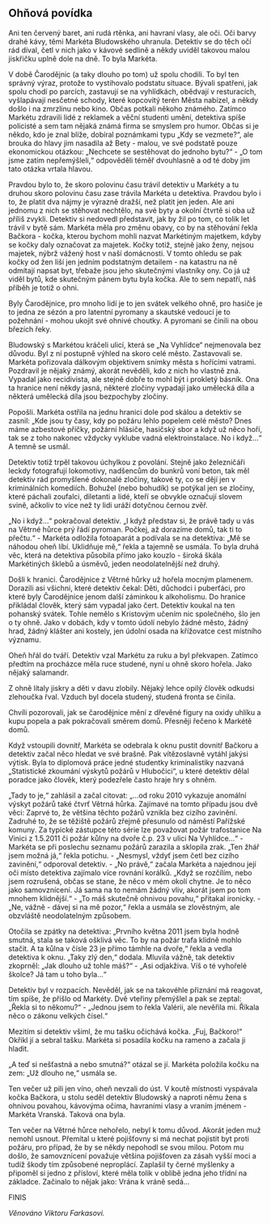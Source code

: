 ## Ohňová povídka

Ani ten červený baret, ani rudá rtěnka, ani havraní vlasy, ale oči. Oči barvy drahé kávy, těmi Markéta Bludowského uhranula. Detektiv se do těch očí rád díval, četl v nich jako v kávové sedlině a někdy uviděl takovou malou jiskřičku uplně dole na dně. To byla Markéta.

V době Čarodějnic (a taky dlouho po tom) už spolu chodili. To byl ten správný výraz, protože to vystihovalo podstatu situace. Bývali spatřeni, jak spolu chodí po parcích, zastavují se na vyhlídkách, obědvají v resturacích, vyšlapávají nesčetné schody, které kopcovitý terén Města nabízel, a někdy došlo i na zmrzlinu nebo kino. Občas potkali někoho známého. Zatímco Markétu zdravili lidé z reklamek a věční studenti umění, detektiva spíše policisté a sem tam nějaká známá firma se smyslem pro humor. Občas si je někdo, kdo je znal blíže, dobíral poznámkami typu „Kdy se vezmete?“, ale brouka do hlavy jim nasadila až Bety - malou, ve své podstatě pouze ekonomickou otázkou: „Nechcete se sestěhovat do jednoho bytu?“ - „O tom jsme zatím nepřemýšleli,“ odpověděli téměř dvouhlasně a od té doby jim tato otázka vrtala hlavou.

Pravdou bylo to, že skoro polovinu času trávil detektiv u Markéty a tu druhou skoro polovinu času zase trávila Markéta u detektiva. Pravdou bylo i to, že platit dva nájmy je výrazně dražší, než platit jen jeden. Ale ani jednomu z nich se stěhovat nechtělo, na své byty a okolní čtvrtě si oba už příliš zvykli. Detektiv si nedovedl představit, jak by žil po tom, co tolik let trávil v bytě sám. Markéta měla pro změnu obavy, co by na stěhování řekla Bačkora - kočka, kterou bychom mohli nazvat Markétiným majetkem, kdyby se kočky daly označovat za majetek. Kočky totiž, stejně jako ženy, nejsou majetek, nýbrž vážený host v naší domácnosti. V tomto ohledu se pak kočky od žen liší jen jedním podstatným detailem - na katastru na ně odmítají napsat byt, třebaže jsou jeho skutečnými vlastníky ony. Co já už viděl bytů, kde skutečným pánem bytu byla kočka. Ale to sem nepatří, náš příběh je totiž o ohni.

Byly Čarodějnice, pro mnoho lidí je to jen svátek velkého ohně, pro hasiče je to jedna ze sézón a pro latentní pyromany a skautské vedoucí je to požehnání - mohou ukojit své ohnivé choutky. A pyromani se činili na obou březích řeky.

Bludowský s Markétou kráčeli ulicí, která se „Na Vyhlídce“ nejmenovala bez důvodu. Byl z ní postupně výhled na skoro celé město. Zastavovali se. Markéta pořizovala dálkovým objektivem snímky města s hořícími vatrami. Pozdravil je nějaký známý, akorát nevěděli, kdo z nich ho vlastně zná. Vypadal jako recidivista, ale stejně dobře to mohl být i prokletý básník. Ona ta hranice není někdy jasná, některé zločiny vypadají jako umělecká díla a některá umělecká díla jsou bezpochyby zločiny.

Popošli. Markéta ostřila na jednu hranici dole pod skálou a detektiv se zasnil: „Kde jsou ty časy, kdy po požáru lehlo popelem celé město? Dnes máme azbestové příčky, požární hlásiče, hasičský sbor a když už něco hoří, tak se z toho nakonec vždycky vyklube vadná elektroinstalace. No i když…“ A temně se usmál.

Detektiv totiž trpěl takovou úchylkou z povolání. Stejně jako železničáři leckdy fotografují lokomotivy, nadšencům do bunkrů voní beton, tak měl detektiv rád promyšlené dokonalé zločiny, takové ty, co se dějí jen v kriminálních komediích. Bohužel (nebo bohudík) se potýkal jen se zločiny, které páchali zoufalci, diletanti a lidé, kteří se obvykle označují slovem svině, ačkoliv to více než ty lidi uráží dotyčnou černou zvěř.

„No i když…“ pokračoval detektiv. „I když představ si, že právě tady u vás na Větrné hůrce prý řádí pyroman. Počkej, až dorazíme domů, tak ti to přečtu.“ - Markéta odložila fotoaparát a podívala se na detektiva: „Mě se náhodou oheň líbí. Uklidňuje mě,“ řekla a tajemně se usmála. To byla druhá věc, která na detektiva působila přímo jako kouzlo - široká škála Markétiných šklebů a úsměvů, jeden neodolatelnější než druhý.

Došli k hranici. Čarodějnice z Větrné hůrky už hořela mocným plamenem. Dorazili asi všichni, které detektiv čekal: Děti, důchodci i puberťáci, pro které byly Čarodějnice jenom další záminkou k alkoholismu. Do hranice přikládal člověk, který sám vypadal jako čert. Detektiv koukal na ten pohanský svátek. Tohle nemělo s Kristovým učením nic společného, šlo jen o ty ohně. Jako v dobách, kdy v tomto údolí nebylo žádné město, žádný hrad, žádný klášter ani kostely, jen údolní osada na křížovatce cest místního významu.

Oheň hřál do tváří. Detektiv vzal Markétu za ruku a byl překvapen. Zatímco předtím na procházce měla ruce studené, nyní u ohně skoro hořela. Jako nějaký salamandr.

Z ohně lítaly jiskry a děti v davu zlobily. Nějaký lehce opilý člověk odkudsi zlehoučka řval. Vzduch byl docela studený, studená fronta se činila.

Chvíli pozorovali, jak se čarodějnice mění z dřevěné figury na oxidy uhlíku a kupu popela a pak pokračovali směrem domů. Přesněji řečeno k Markétě domů.

Když vstoupili dovnitř, Markéta se odebrala k oknu pustit dovnitř Bačkoru a detektiv začal něco hledat ve své brašně. Pak vítězoslavně vytáhl jakýsi výtisk. Byla to diplomová práce jedné studentky kriminalistiky nazvaná „Statistické zkoumání výskytů požárů v Hlubočici“, u které detektiv dělal poradce jako člověk, který podezřele často hraje hry s ohněm.

„Tady to je,“ zahlásil a začal citovat: „…od roku 2010 vykazuje anomální výskyt požárů také čtvrť Větrná hůrka. Zajímavé na tomto případu jsou dvě věci: Zaprvé to, že většina těchto požárů vznikla bez cizího zavinění. Zadruhé to, že se těžiště požárů zřejmě přesunulo od náměstí Pařížské komuny. Za typické zástupce této série lze považovat požár trafostanice Na Vinici z 1.5.2011 či požár kůlny na dvoře č.p. 23 v ulici Na Vyhlídce…“ - Markéta se při poslechu seznamu požárů zarazila a sklopila zrak. „Ten žhář jsem možná já,“ řekla potichu. - „Nesmysl, vždyť jsem četl bez cizího zavinění,“ odporoval detektiv. - „No právě,“ začala Markéta a najednou její oči místo detektiva zajímalo více rovnání korálků. „Když se rozčílím, nebo jsem rozrušená, občas se stane, že něco v mém okolí chytne. Je to něco jako samovznícení. Já sama na to nemám žádný vliv, akorát jsem po tom mnohem klidnější.“ - „To máš skutečně ohnivou povahu,“ přitakal ironicky. - „Ne, vážně - dávej si na mě pozor,“ řekla a usmála se zlověstným, ale obzvláště neodolatelným způsobem.

Otočila se zpátky na detektiva: „Prvního května 2011 jsem byla hodně smutná, stala se taková ošklivá věc. To by na požár trafa klidně mohlo stačit. A ta kůlna v čísle 23 je přímo támhle na dvoře,“ řekla a vedla detektiva k oknu. „Taky zlý den,“ dodala. Mluvila vážně, tak detektiv zkoprněl: „Jak dlouho už tohle máš?“ - „Asi odjakživa. Víš o té vyhořelé školce? Já tam u toho byla…“

Detektiv byl v rozpacích. Nevěděl, jak se na takovéhle přiznání má reagovat, tím spíše, že přišlo od Markéty. Dvě vteřiny přemýšlel a pak se zeptal: „Řekla si to někomu?“ - „Jednou jsem to řekla Valérii, ale nevěřila mi. Říkala něco o zákonu velkých čísel.“

Mezitím si detektiv všiml, že mu tašku očichává kočka. „Fuj, Bačkoro!“ Okřikl jí a sebral tašku. Markéta si posadila kočku na rameno a začala ji hladit.

„A teď si nešťastná a nebo smutná?“ otázal se jí. Markéta položila kočku na zem: „Už dlouho ne,“ usmála se.

Ten večer už pili jen víno, oheň nevzali do úst. V koutě místnosti vyspávala kočka Bačkora, u stolu seděl detektiv Bludowský a naproti němu žena s ohnivou povahou, kávovýma očima, havraními vlasy a vraním jménem - Markéta Vranská. Taková ona byla.

Ten večer na Větrné hůrce nehořelo, nebyl k tomu důvod. Akorát jeden muž nemohl usnout. Přemítal u které pojišťovny si má nechat pojistit byt proti požáru, pro případ, že by se někdy nepohodl se svou milou. Potom mu došlo, že samovznícení považuje většina pojišťoven za zásah vyšší moci a tudíž škody tím způsobené neproplácí. Zaplašil ty černé myšlenky a připoměl si jedno z přísloví, které měla tolik v oblibě jedna jeho třídní na základce. Začinalo to nějak jako: Vrána k vráně sedá…

FINIS

*Věnováno Viktoru Farkasovi.* 

